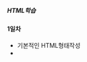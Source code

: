 ##### HTML학습

#### 1일차
- 기본적인 HTML형태작성
- <style>을 이용하여 텍스트 형태변환
- <a>태그를 이용하여 웹페이지 태그만들기

![a태그](https://raw.githubusercontent.com/Hsegunn/HTMLStudy/main/image/image1.png)

#### 2일차
- 텍스트 폰트 변경하기
- 태그를 이용하여 리스트 만들기
- 테이블태그를 이용하여 표 만들기

![테이블](https://raw.githubusercontent.com/Hsegunn/HTMLStudy/main/image/image2.png)

- 웹페이지에 사진띄우기, 동영상 및 오디오 재생하기

![사진](https://raw.githubusercontent.com/Hsegunn/HTMLStudy/main/image/image3.png)

#### 3일차
- form 태그를 이용한 html 학습

![form태그](https://raw.githubusercontent.com/Hsegunn/HTMLStudy/main/image/image4.png)

#### 4일차
- HTML 태그성질 학습
- 태그 성질에 따른 분류
    - 블록 요소 태그
        - html, body, div, p, ul, ol, li, dl, dt ...
        - 기본 가로 공간의 크기가 부모태그와 동일하게 인식
        - 연속해서 작성하면 세로로 배열됨
        - 공간값이 적용됨(w, h)
    - 인라인 요소 태그
        - a, span, strong, i, em ...
        - 기본 가로 공간의 크기가 안쪽에 포함된 내용만큼만 인식(CONTENT)
        - 연속해서 작성하면 가로로 배열됨
        - 공간값이 적용 안됨
    - 인라인 블록요소 태그
        - img, input, button ...
        - 기본 가로 공간의 크기가 안쪽에 포함된 내용만큼 인식
        - 연속해서 작성하면 가로배열
        - 공간값이 적용됨
- CCS 학습